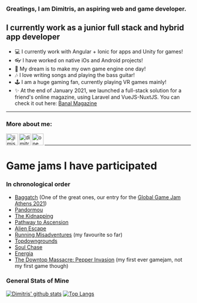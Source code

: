 ### Greatings, I am Dimitris, an aspiring web and game developer.

## I currently work as a junior full stack and hybrid app developer

- :computer: I currently work with Angular + Ionic for apps and Unity for games!
- :eyeglasses: I have worked on native iOs and Android projects!
- :rainbow: My dream is to make my own game engine one day!
- :notes: I love writing songs and playing the bass guitar!
- :joystick: I am a huge gaming fan, currently playing VR games mainly!
- :sparkles: At the end of January 2021, we launched a full-stack solution for a friend's online magazine, using Laravel and VueJS-NuxtJS. You can check it out here: [Banal Magazine][banal]

---

### More about me:

[<img align="left" alt="jimis-provatas" width="32px" src="https://cdn.jsdelivr.net/npm/simple-icons@3.4.0/icons/soundcloud.svg" target="_blank" />][soundcloud]
[<img align="left" alt="dimitris-provatas" width="32px" src="https://cdn.jsdelivr.net/npm/simple-icons@v3/icons/linkedin.svg" target="_blank" />][linkedin]
[<img align="left" alt="one_coding_sheep" width="32px" src="https://cdn.jsdelivr.net/npm/simple-icons@v3/icons/instagram.svg" target="_blank" />][instagram]
<br>

---

# Game jams I have participated

### In chronological order

- [Baggatch] (One of the great ones, our entry for the [Global Game Jam Athens 2021][ggja])
- [Pandormou]
- [The Kidnapping][kidnapping]
- [Pathway to Ascension][ascension]
- [Alien Escape][escape]
- [Running Misadventures][missadventures] (my favourite so far)
- [Topdowngrounds]
- [Soul Chase][soulchase]
- [Energia]
- [The Downtop Massacre: Pepper Invasion][downtop] (my first ever gamejam, not my first game though)

### General Stats of Mine
[![Dimitris' github stats](https://github-readme-stats.vercel.app/api?username=Dimitris-Provatas)](https://github.com/anuraghazra/github-readme-stats&show_icons=true&theme=dark)
[![Top Langs](https://github-readme-stats.vercel.app/api/top-langs/?username=Dimitris-Provatas&layout=compact)](https://github.com/anuraghazra/github-readme-stats)

[banal]: https://banalmagazine.gr/
[soundcloud]: https://soundcloud.com/jimis-provatas
[linkedin]: https://www.linkedin.com/in/dimitris-provatas-81100316a/
[instagram]: https://www.instagram.com/one_coding_sheep/
[pandormou]: https://aemiliu5.itch.io/pandormou
[kidnapping]: https://gamejolt.com/games/the-kidnapping/443473
[ascension]: https://aemiliu5.itch.io/pathway-to-ascension
[escape]: https://gamejolt.com/games/alien-escape/383058
[missadventures]: https://gamejolt.com/games/running-misadventures/361182
[topdowngrounds]: https://gamejolt.com/games/topdowngrounds/335478
[soulchase]: https://gamejolt.com/games/soulchase/301656
[energia]: https://gamejolt.com/games/energia/273401
[downtop]: https://gamejolt.com/games/the-downtop-massacre-pepper-invasion/217627
[ggja]: https://globalgamejam.org/2021/games/baggatch-3
[baggatch]: https://nickzouk.itch.io/baggatch
